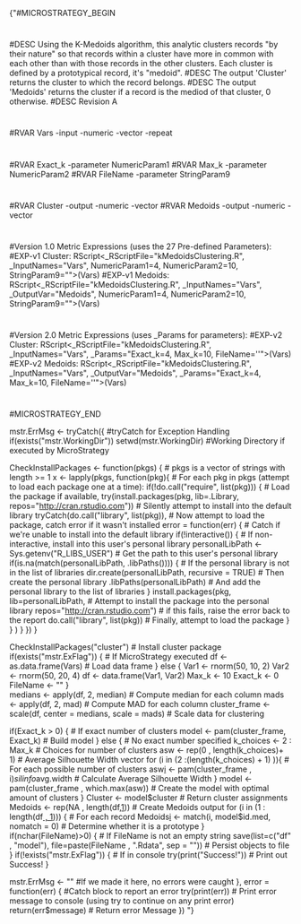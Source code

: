 {"#MICROSTRATEGY_BEGIN
#
#DESC Using the K-Medoids algorithm, this analytic clusters records "by their nature" so that records within a cluster have more in common with each other than with those records in the other clusters.  Each cluster is defined by a prototypical record, it's "medoid".
#DESC The output 'Cluster' returns the cluster to which the record belongs.
#DESC The output 'Medoids' returns the cluster if a record is the mediod of that cluster, 0 otherwise.
#DESC Revision A
#
#RVAR Vars -input -numeric -vector -repeat
#
#RVAR Exact_k -parameter NumericParam1
#RVAR Max_k -parameter NumericParam2
#RVAR FileName -parameter StringParam9
#
#RVAR Cluster -output -numeric -vector
#RVAR Medoids -output -numeric -vector
#
#Version 1.0 Metric Expressions (uses the 27 Pre-defined Parameters):
#EXP-v1 Cluster: RScript<_RScriptFile="kMedoidsClustering.R", _InputNames="Vars", NumericParam1=4, NumericParam2=10, StringParam9="">(Vars)
#EXP-v1 Medoids: RScript<_RScriptFile="kMedoidsClustering.R", _InputNames="Vars", _OutputVar="Medoids", NumericParam1=4, NumericParam2=10, StringParam9="">(Vars)
#
#Version 2.0 Metric Expressions (uses _Params for parameters):
#EXP-v2 Cluster: RScript<_RScriptFile="kMedoidsClustering.R", _InputNames="Vars", _Params="Exact_k=4, Max_k=10, FileName=''">(Vars)
#EXP-v2 Medoids: RScript<_RScriptFile="kMedoidsClustering.R", _InputNames="Vars", _OutputVar="Medoids", _Params="Exact_k=4, Max_k=10, FileName=''">(Vars)
#
#MICROSTRATEGY_END

mstr.ErrMsg <- tryCatch({                                      #tryCatch for Exception Handling
  if(exists("mstr.WorkingDir")) setwd(mstr.WorkingDir)         #Working Directory if executed by MicroStrategy
  
  CheckInstallPackages <- function(pkgs) {                     # pkgs is a vector of strings with length >= 1
    x <- lapply(pkgs, function(pkg){                           # For each pkg in pkgs (attempt to load each package one at a time):
      if(!do.call("require", list(pkg))) {                     #   Load the package if available,
        try(install.packages(pkg, lib=.Library,
                             repos="http://cran.rstudio.com")) #     Silently attempt to install into the default library
        tryCatch(do.call("library", list(pkg)),                #     Now attempt to load the package, catch error if it wasn't installed
          error = function(err) {                              #     Catch if we're unable to install into the default library
            if(!interactive()) {                               #       If non-interactive, install into this user's personal library
              personalLibPath <- Sys.getenv("R_LIBS_USER")     #         Get the path to this user's personal library
              if(is.na(match(personalLibPath, .libPaths()))) { #         If the personal library is not in the list of libraries
                dir.create(personalLibPath, recursive = TRUE)  #           Then create the personal library
                .libPaths(personalLibPath)                     #           And add the personal library to the list of libraries
              }
              install.packages(pkg, lib=personalLibPath,       #         Attempt to install the package into the personal library
                              repos="http://cran.rstudio.com") #          if this fails, raise the error back to the report
              do.call("library", list(pkg))                    #         Finally, attempt to load the package
            }
          }
        )
      }
    })
  }
  
  CheckInstallPackages("cluster")                              # Install cluster package
  if(exists("mstr.ExFlag")) {                                  # If MicroStrategy executed
    df <- as.data.frame(Vars)                                  #   Load data frame
  } else {
    Var1 <- rnorm(50, 10, 2)
    Var2 <- rnorm(50, 20, 4)
    df <- data.frame(Var1, Var2)
    Max_k <- 10
    Exact_k <- 0
	FileName <- ""
  }  
  medians <- apply(df, 2, median)                              # Compute median for each column
  mads <- apply(df, 2, mad)                                    # Compute MAD for each column 
  cluster_frame <- scale(df, center = medians, scale = mads)   # Scale data for clustering
   
  if(Exact_k > 0) {                                            # If exact number of clusters
    model <- pam(cluster_frame, Exact_k)                       #    Build model
  } else {                                                     # No exact number specified
    k_choices <- 2 : Max_k                                     #    Choices for number of clusters
    asw <- rep(0 , length(k_choices)+ 1)                       #    Average Silhouette Width vector
    for (i in (2 :(length(k_choices) + 1) )){                  #    For each possible number of clusters
      asw[i](i) <- pam(cluster_frame , i)$silinfo$avg.width       #       Calculate Average Silhouette Width
    }
    model <- pam(cluster_frame , which.max(asw))               #    Create the model with optimal amount of clusters
  }
  Cluster <- model$cluster                                     # Return cluster assignments
  Medoids <- rep(NA , length(df[,1](,1)))                          # Create Medoids output
  for (i in (1 : length(df[ , 1](-,-1)))) {                          # For each record
    Medoids[i](i) <- match(i, model$id.med, nomatch = 0)          #   Determine whether it is a prototype
  }  
  if(nchar(FileName)>0) {                                      # If FileName is not an empty string
    save(list=c("df" , "model"), 
         file=paste(FileName , ".Rdata", sep = ""))            #   Persist objects to file
  }
  if(!exists("mstr.ExFlag")) {                                 # If in console
    try(print("Success!"))                                     #   Print out Success!
  } 
  
  mstr.ErrMsg <- ""                                            #If we made it here, no errors were caught
}, error = function(err) {                                     #Catch block to report an error
  try(print(err))                                              #  Print error message to console (using try to continue on any print error)
  return(err$message)                                          #  Return error Message
})
"}